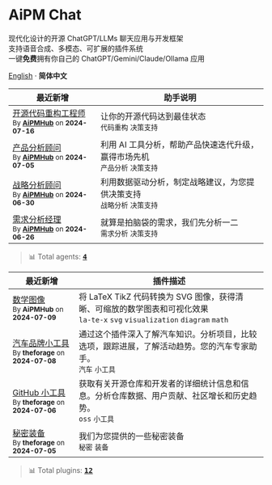 <h1>AiPM Chat</h1>

现代化设计的开源 ChatGPT/LLMs 聊天应用与开发框架<br/>
支持语音合成、多模态、可扩展的插件系统<br/>
一键**免费**拥有你自己的 ChatGPT/Gemini/Claude/Ollama 应用

[English](./README.md) · **简体中文**

<!-- AGENT LIST -->

| 最近新增                                                                                                                                                                                                      | 助手说明                                                                       |
| ------------------------------------------------------------------------------------------------------------------------------------------------------------------------------------------------------------- | ------------------------------------------------------------------------------ |
| [开源代码重构工程师](https://chat-aipm.theforage.cn/market?agent=opensource-refactor-engineer)<br/><sup>By **[AiPMHub](https://roadmaps.feishu.cn/wiki/RykrwFxPiiU4T7kZ63bc7Lqdnch)** on **2024-07-16**</sup> | 让你的开源代码达到最佳状态<br/>`代码重构` `决策支持`                           |
| [产品分析顾问](https://chat-aipm.theforage.cn/market?agent=product-analysis-consultant)<br/><sup>By **[AiPMHub](https://roadmaps.feishu.cn/wiki/RykrwFxPiiU4T7kZ63bc7Lqdnch)** on **2024-07-05**</sup>        | 利用 AI 工具分析，帮助产品快速迭代升级，赢得市场先机<br/>`产品分析` `决策支持` |
| [战略分析顾问](https://chat-aipm.theforage.cn/market?agent=strategic-analysis-consultant)<br/><sup>By **[AiPMHub](https://roadmaps.feishu.cn/wiki/RykrwFxPiiU4T7kZ63bc7Lqdnch)** on **2024-06-30**</sup>      | 利用数据驱动分析，制定战略建议，为您提供决策支持<br/>`战略分析` `决策支持`     |
| [需求分析经理](https://chat-aipm.theforage.cn/market?agent=kano-model-research-manager)<br/><sup>By **[AiPMHub](https://roadmaps.feishu.cn/wiki/RykrwFxPiiU4T7kZ63bc7Lqdnch)** on **2024-06-26**</sup>        | 就算是拍脑袋的需求，我们先分析一二<br/>`需求分析` `决策支持`                   |

> 📊 Total agents: [<kbd>**4**</kbd> ](https://github.com/aipmhub/aipm-chat-agents)

 <!-- PLUGIN LIST -->

| 最近新增                                                                                                          | 插件描述                                                                                                                       |
| ----------------------------------------------------------------------------------------------------------------- | ------------------------------------------------------------------------------------------------------------------------------ |
| [数学图像](https://chat-aipm.theforage.cn/settings/agent)<br/><sup>By **AiPMHub** on **2024-07-09**</sup>         | 将 LaTeX TikZ 代码转换为 SVG 图像，获得清晰、可缩放的数学图表和可视化效果<br/>`la-te-x` `svg` `visualization` `diagram` `math` |
| [汽车品牌小工具](https://chat-aipm.theforage.cn/settings/agent)<br/><sup>By **theforage** on **2024-07-08**</sup> | 通过这个插件深入了解汽车知识。分析项目，比较选项，跟踪进展，了解活动趋势。您的汽车专家助手。<br/>`汽车` `小工具`               |
| [GitHub 小工具](https://chat-aipm.theforage.cn/settings/agent)<br/><sup>By **theforage** on **2024-07-06**</sup>  | 获取有关开源仓库和开发者的详细统计信息和信息。分析仓库数据、用户贡献、社区增长和历史趋势。<br/>`oss` `小工具`                  |
| [秘密装备](https://chat-aipm.theforage.cn/settings/agent)<br/><sup>By **theforage** on **2024-07-05**</sup>       | 我们为您提供的一些秘密装备<br/>`秘密` `装备`                                                                                   |

> 📊 Total plugins: [<kbd>**12**</kbd>](https://github.com/aipmhub/aipm-chat-plugins)
